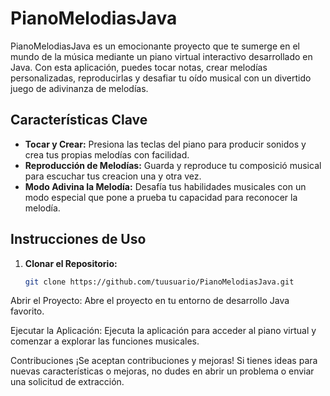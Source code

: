 # PianoMelodiasJava

PianoMelodiasJava es un emocionante proyecto que te sumerge en el mundo de la música mediante un piano virtual interactivo desarrollado en Java. Con esta aplicación, puedes tocar notas, crear melodías personalizadas, reproducirlas y desafiar tu oído musical con un divertido juego de adivinanza de melodías.

## Características Clave

- **Tocar y Crear:** Presiona las teclas del piano para producir sonidos y crea tus propias melodías con facilidad.
- **Reproducción de Melodías:** Guarda y reproduce tu composició musical para escuchar tus creacion una y otra vez.
- **Modo Adivina la Melodía:** Desafía tus habilidades musicales con un modo especial que pone a prueba tu capacidad para reconocer la melodía.

## Instrucciones de Uso

1. **Clonar el Repositorio:**
   ```bash
   git clone https://github.com/tuusuario/PianoMelodiasJava.git
   
Abrir el Proyecto:
Abre el proyecto en tu entorno de desarrollo Java favorito.

Ejecutar la Aplicación:
Ejecuta la aplicación para acceder al piano virtual y comenzar a explorar las funciones musicales.

Contribuciones
¡Se aceptan contribuciones y mejoras! Si tienes ideas para nuevas características o mejoras, no dudes en abrir un problema o enviar una solicitud de extracción.
